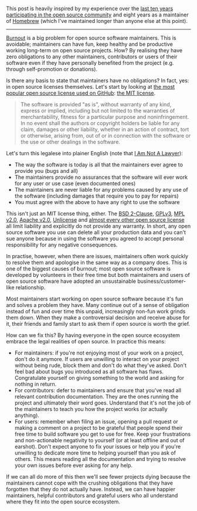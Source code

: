 This post is heavily inspired by my experience over the [last ten years participating in the open source community](https://mikemcquaid.com/projects/) and eight years as a maintainer of [Homebrew](https://github.com/Homebrew/brew) (which I've maintained longer than anyone else at this point).

---

[Burnout](https://en.wikipedia.org/wiki/Occupational_burnout) is a big problem for open source software maintainers. This is avoidable; maintainers can have fun, keep healthy and be productive working long-term on open source projects. How? By realising they have zero obligations to any other maintainers, contributors or users of their software even if they have personally benefited from the project (e.g. through self-promotion or donations).

Is there any basis to state that maintainers have no obligations? In fact, yes: in open source licenses themselves. Let's start by looking at [the most popular open source license used on GitHub](https://blog.github.com/2015-03-09-open-source-license-usage-on-github-com/): [the MIT license](https://choosealicense.com/licenses/mit/).

> The software is provided "as is", without warranty of any kind, express or implied, including but not limited to the warranties of merchantability, fitness for a particular purpose and noninfringement. In no event shall the authors or copyright holders be liable for any claim, damages or other liability, whether in an action of contract, tort or otherwise, arising from, out of or in connection with the software or the use or other dealings in the software.

Let's turn this legalese into plainer English (note that [I Am Not A Lawyer](https://en.wikipedia.org/wiki/IANAL)):

- The way the software is today is all that the maintainers ever agree to provide you (bugs and all)
- The maintainers provide no assurances that the software will ever work for any user or use case (even documented ones)
- The maintainers are never liable for any problems caused by any use of the software (including damages that require you to pay for repairs)
- You must agree with the above to have any right to use the software

This isn't just an MIT license thing, either. The [BSD 2-Clause](https://choosealicense.com/licenses/bsd-2-clause/), [GPLv3](https://choosealicense.com/licenses/gpl-3.0/), [MPL v2.0](https://choosealicense.com/licenses/mpl-2.0/), [Apache v2.0](https://choosealicense.com/licenses/apache-2.0/), [Unlicense](https://choosealicense.com/licenses/unlicense/) and [almost every other open source license](https://choosealicense.com/appendix/) all limit liability and explicitly do not provide any warranty. In short, any open source software you use can delete all your production data and you can't sue anyone because in using the software you agreed to accept personal responsibility for any negative consequences.

In practise, however, when there are issues, maintainers often work quickly to resolve them and apologise in the same way as a company does. This is one of the biggest causes of burnout; most open source software is developed by volunteers in their free time but both maintainers and users of open source software have adopted an unsustainable business/customer-like relationship.

Most maintainers start working on open source software because it's fun and solves a problem they have. Many continue out of a sense of obligation instead of fun and over time this unpaid, increasingly non-fun work grinds them down. When they make a controversial decision and receive abuse for it, their friends and family start to ask them if open source is worth the grief.

How can we fix this? By having everyone in the open source ecosystem embrace the legal realities of open source. In practice this means:

- For maintainers: if you're not enjoying most of your work on a project, don't do it anymore. If users are unwilling to interact on your project without being rude, block them and don't do what they've asked. Don't feel bad about bugs you introduced as all software has flaws. Congratulate yourself on giving something to the world and asking for nothing in return.
- For contributors: defer to maintainers and ensure that you've read all relevant contribution documentation. They are the ones running the project and ultimately their word goes. Understand that it's not the job of the maintainers to teach you how the project works (or actually anything).
- For users: remember when filing an issue, opening a pull request or making a comment on a project to be grateful that people spend their free time to build software you get to use for free. Keep your frustrations and non-actionable negativity to yourself (or at least offline and out of earshot). Don't expect anyone to fix your issues or help you if you're unwilling to dedicate more time to helping yourself than you ask of others. This means reading all the documentation and trying to resolve your own issues before ever asking for any help.

If we can all do more of this then we'll see fewer projects dying because the maintainers cannot cope with the crushing obligations that they have forgotten that they do not actually have. Instead, we can have happier maintainers, helpful contributors and grateful users who all understand where they fit into the open source ecosystem.
